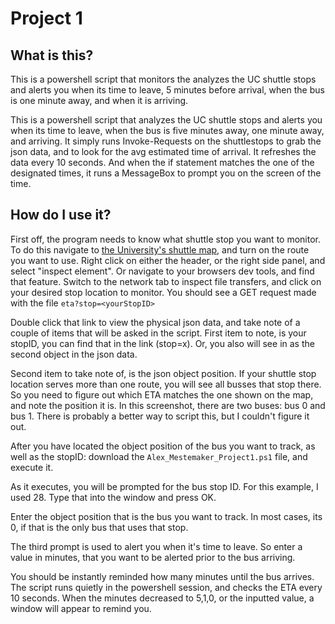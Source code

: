 # Project 1

## What is this?
This is a powershell script that monitors the analyzes the UC shuttle stops and alerts you when its time to leave, 5 minutes before arrival, when the bus is one minute away, and when it is arriving.

This is a powershell script that analyzes the UC shuttle stops and alerts you when its time to leave, when the bus is five minutes away, one minute away, and arriving. It simply runs Invoke-Requests on the shuttlestops to grab the json data, and to look for the avg estimated time of arrival. It refreshes the data every 10 seconds. And when the if statement matches the one of the designated times, it runs a MessageBox to prompt you on the screen of the time.

## How do I use it?
First off, the program needs to know what shuttle stop you want to monitor. To do this navigate to [the University's shuttle map](https://uc.doublemap.com/map/), and turn on the route you want to use. Right click on either the header, or the right side panel, and select "inspect element". Or navigate to your browsers dev tools, and find that feature. Switch to the network tab to inspect file transfers, and click on your desired stop location to monitor. You should see a GET request made with the file `eta?stop=<yourStopID>`

Double click that link to view the physical json data, and take note of a couple of items that will be asked in the script. First item to note, is your stopID, you can find that in the link (stop=x). Or, you also will see in as the second object in the json data.

Second item to take note of, is the json object position. If your shuttle stop location serves more than one route, you will see all busses that stop there. So you need to figure out which ETA matches the one shown on the map, and note the position it is. In this screenshot, there are two buses: bus 0 and bus 1. There is probably a better way to script this, but I couldn't figure it out.

After you have located the object position of the bus you want to track, as well as the stopID: download the `Alex_Mestemaker_Project1.ps1` file, and execute it.

As it executes, you will be prompted for the bus stop ID. For this example, I used 28. Type that into the window and press OK.

Enter the object position that is the bus you want to track. In most cases, its 0, if that is the only bus that uses that stop.

The third prompt is used to alert you when it's time to leave. So enter a value in minutes, that you want to be alerted prior to the bus arriving.

You should be instantly reminded how many minutes until the bus arrives. The script runs quietly in the powershell session, and checks the ETA every 10 seconds. When the minutes decreased to 5,1,0, or the inputted value, a window will appear to remind you.



